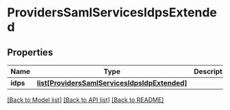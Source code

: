 # ProvidersSamlServicesIdpsExtended

## Properties
Name | Type | Description | Notes
------------ | ------------- | ------------- | -------------
**idps** | [**list[ProvidersSamlServicesIdpsIdpExtended]**](ProvidersSamlServicesIdpsIdpExtended.md) |  | [optional] 

[[Back to Model list]](../README.md#documentation-for-models) [[Back to API list]](../README.md#documentation-for-api-endpoints) [[Back to README]](../README.md)


